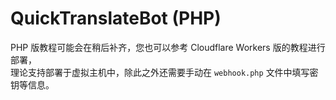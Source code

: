 # QuickTranslateBot (PHP)
PHP 版教程可能会在稍后补齐，您也可以参考 Cloudflare Workers 版的教程进行部署，  
理论支持部署于虚拟主机中，除此之外还需要手动在 `webhook.php` 文件中填写密钥等信息。
